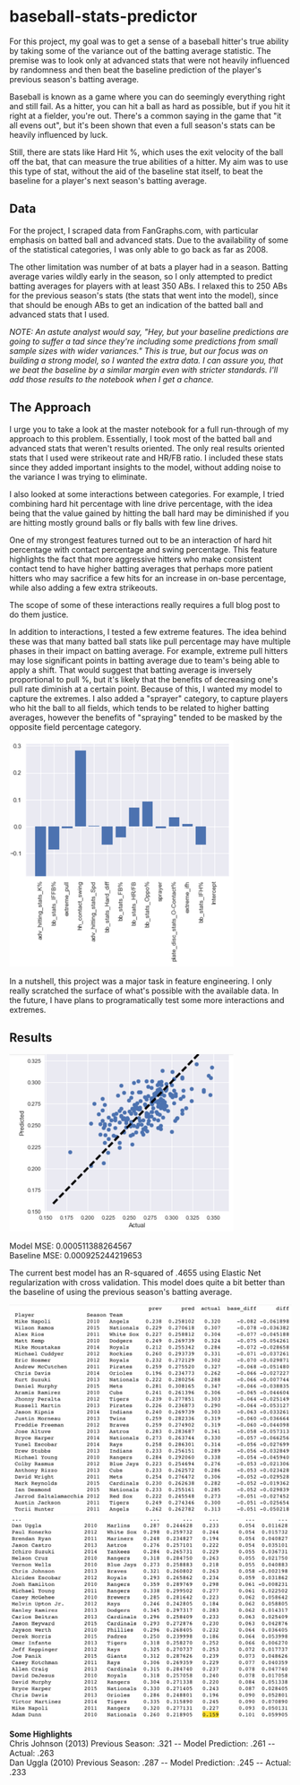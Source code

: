 # baseball-stats-predictor
For this project, my goal was to get a sense of a baseball hitter's true ability by taking some of the variance out of the batting average statistic. The premise was to look only at advanced stats that were not heavily influenced by randomness and then beat the baseline prediction of the player's previous season's batting average.

Baseball is known as a game where you can do seemingly everything right and still fail.  As a hitter, you can hit a ball as hard as possible, but if you hit it right at a fielder, you're out.  There's a common saying in the game that "it all evens out", but it's been shown that even a full season's stats can be heavily influenced by luck.

Still, there are stats like Hard Hit %, which uses the exit velocity of the ball off the bat, that can measure the true abilities of a hitter.  My aim was to use this type of stat, without the aid of the baseline stat itself, to beat the baseline for a player's next season's batting average.

## Data
For the project, I scraped data from FanGraphs.com, with particular emphasis on batted ball and advanced stats.  Due to the availability of some of the statistical categories, I was only able to go back as far as 2008.

The other limitation was number of at bats a player had in a season.  Batting average varies wildly early in the season, so I only attempted to predict batting averages for players with at least 350 ABs. I relaxed this to 250 ABs for the previous season's stats (the stats that went into the model), since that should be enough ABs to get an indication of the batted ball and advanced stats that I used.

*NOTE: An astute analyst would say, "Hey, but your baseline predictions are going to suffer a tad since they're including some predictions from small sample sizes with wider variances." This is true, but our focus was on building a strong model, so I wanted the extra data. I can assure you, that we beat the baseline by a similar margin even with stricter standards. I'll add those results to the notebook when I get a chance.*

## The Approach
I urge you to take a look at the master notebook for a full run-through of my approach to this problem.  Essentially, I took most of the batted ball and advanced stats that weren't results oriented.  The only real results oriented stats that I used were strikeout rate and HR/FB ratio.  I included these stats since they added important insights to the model, without adding noise to the variance I was trying to eliminate.

I also looked at some interactions between categories. For example, I tried combining hard hit percentage with line drive percentage, with the idea being that the value gained by hitting the ball hard may be diminished if you are hitting mostly ground balls or fly balls with few line drives.

One of my strongest features turned out to be an interaction of hard hit percentage with contact percentage and swing percentage. This feature highlights the fact that more aggressive hitters who make consistent contact tend to have higher batting averages that perhaps more patient hitters who may sacrifice a few hits for an increase in on-base percentage, while also adding a few extra strikeouts.

The scope of some of these interactions really requires a full blog post to do them justice.

In addition to interactions, I tested a few extreme features.  The idea behind these was that many batted ball stats like pull percentage may have multiple phases in their impact on batting average. For example, extreme pull hitters may lose significant points in batting average due to team's being able to apply a shift.  That would suggest that batting average is inversely proportional to pull %, but it's likely that the benefits of decreasing one's pull rate diminish at a certain point.  Because of this, I wanted my model to capture the extremes. I also added a "sprayer" category, to capture players who hit the ball to all fields, which tends to be related to higher batting averages, however the benefits of "spraying" tended to be masked by the opposite field percentage category.

<img src="https://github.com/Mattymar/baseball-stats-predictor/blob/master/images/coeffs.png" width=400>

In a nutshell, this project was a major task in feature engineering. I only really scratched the surface of what's possible with the available data. In the future, I have plans to programatically test some more interactions and extremes.

## Results

<img src="https://github.com/Mattymar/baseball-stats-predictor/blob/master/images/prediction-vs-actual.png" width=400>

Model MSE: 0.000511388264567  
Baseline MSE: 0.000925244219653

The current best model has an R-squared of .4655 using Elastic Net regularization with cross validation. This model does quite a bit better than the baseline of using the previous season's batting average.

<img src="https://github.com/Mattymar/baseball-stats-predictor/blob/master/images/predictions1.png">
<img src="https://github.com/Mattymar/baseball-stats-predictor/blob/master/images/predictions2.png">

**Some Highlights**  
Chris Johnson (2013) Previous Season: .321 -- Model Prediction: .261 -- Actual: .263  
Dan Uggla (2010) Previous Season: .287 -- Model Prediction: .245 -- Actual: .233 